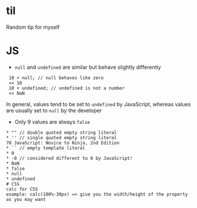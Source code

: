 # til

Random tip for myself

# JS
- `null` and `undefined` are similar but behave slightly differently
```
 10 + null; // null behaves like zero
 << 10
 10 + undefined; // undefined is not a number
 << NaN
 ```
 
In general, values tend to be set to `undefined` by JavaScript, whereas values are usually set to `null` by the developer

- Only 9 values are always `false`
```
* "" // double quoted empty string literal
* '' // single quoted empty string literal
70 JavaScript: Novice to Ninja, 2nd Edition
* `` // empty template literal
* 0
* -0 // considered different to 0 by JavaScript!
* NaN
* false
* null
* undefined
# CSS
calc for CSS
example: calc(100%-30px) => give you the width/height of the property as you may want
```
